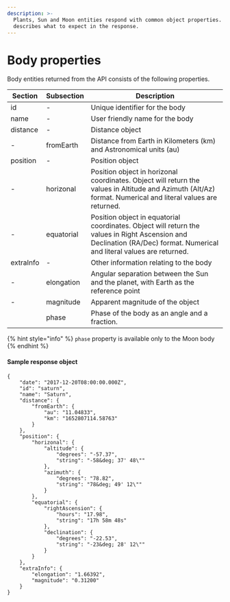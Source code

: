 ```yaml
---
description: >-
  Plants, Sun and Moon entities respond with common object properties. This page
  describes what to expect in the response.
---
```


# Body properties

Body entities returned from the API consists of the following properties.

| Section   | Subsection | Description                                                                                                                                                             |
| --------- | ---------- | ----------------------------------------------------------------------------------------------------------------------------------------------------------------------- |
| id        | -          | Unique identifier for the body                                                                                                                                          |
| name      | -          | User friendly name for the body                                                                                                                                         |
| distance  | -          | Distance object                                                                                                                                                         |
| -         | fromEarth  | Distance from Earth in Kilometers (km) and Astronomical units (au)                                                                                                      |
| position  | -          | Position object                                                                                                                                                         |
| -         | horizonal  | Position object in horizonal coordinates. Object will return the values in Altitude and Azimuth (Alt/Az) format. Numerical and literal values are returned.             |
| -         | equatorial | Position object in equatorial coordinates. Object will return the values in Right Ascension and Declination (RA/Dec) format. Numerical and literal values are returned. |
| extraInfo | -          | Other information relating to the body                                                                                                                                  |
| -         | elongation | Angular separation between the Sun and the planet, with Earth as the reference point                                                                                    |
| -         | magnitude  | Apparent magnitude of the object                                                                                                                                        |
|           | phase      | Phase of the body as an angle and a fraction.                                                                                                                           |

{% hint style="info" %}
`phase` property is available only to the Moon body&#x20;
{% endhint %}

#### Sample response object

```
{
    "date": "2017-12-20T08:00:00.000Z",
    "id": "saturn",
    "name": "Saturn",
    "distance": {
        "fromEarth": {
            "au": "11.04833",
            "km": "1652807114.58763"
        }
    },
    "position": {
        "horizonal": {
            "altitude": {
                "degrees": "-57.37",
                "string": "-58&deg; 37' 48\""
            },
            "azimuth": {
                "degrees": "78.82",
                "string": "78&deg; 49' 12\""
            }
        },
        "equatorial": {
            "rightAscension": {
                "hours": "17.98",
                "string": "17h 58m 48s"
            },
            "declination": {
                "degrees": "-22.53",
                "string": "-23&deg; 28' 12\""
            }
        }
    },
    "extraInfo": {
        "elongation": "1.66392",
        "magnitude": "0.31200"
    }
}
```
